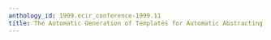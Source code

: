 ```yaml
---
anthology_id: 1999.ecir_conference-1999.11
title: The Automatic Generation of Templates for Automatic Abstracting
---
```

